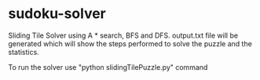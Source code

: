 # sudoku-solver

Sliding Tile Solver using A * search, BFS and DFS.
output.txt file will be generated which will show the steps performed to solve the puzzle and the statistics.  

To run the solver use "python slidingTilePuzzle.py" command